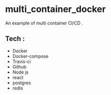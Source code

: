 # multi_container_docker
An example of multi container CI/CD .
## Tech :
* Docker
* Docker-compose
* Travis-ci
* Github
* Node js
* react 
* postgres
* redis
